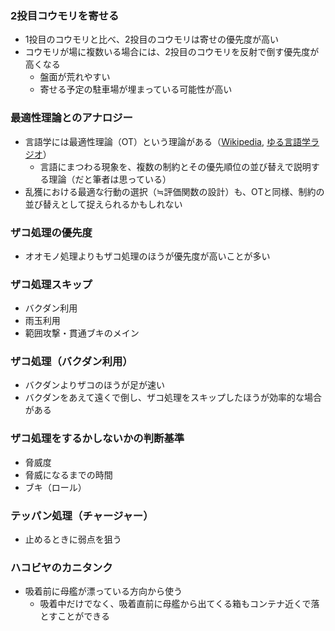 ### 2投目コウモリを寄せる

- 1投目のコウモリと比べ、2投目のコウモリは寄せの優先度が高い
- コウモリが場に複数いる場合には、2投目のコウモリを反射で倒す優先度が高くなる
  - 盤面が荒れやすい
  - 寄せる予定の駐車場が埋まっている可能性が高い

### 最適性理論とのアナロジー

- 言語学には最適性理論（OT）という理論がある（[Wikipedia](https://ja.wikipedia.org/wiki/%E6%9C%80%E9%81%A9%E6%80%A7%E7%90%86%E8%AB%96), [ゆる言語学ラジオ](https://youtu.be/EsyYaoSHXvQ?si=jpxKRK6kqld42qJh)）
  - 言語にまつわる現象を、複数の制約とその優先順位の並び替えで説明する理論（だと筆者は思っている）
- 乱獲における最適な行動の選択（≒評価関数の設計）も、OTと同様、制約の並び替えとして捉えられるかもしれない

### ザコ処理の優先度

- オオモノ処理よりもザコ処理のほうが優先度が高いことが多い

### ザコ処理スキップ

- バクダン利用
- 雨玉利用
- 範囲攻撃・貫通ブキのメイン

### ザコ処理（バクダン利用）

- バクダンよりザコのほうが足が速い
- バクダンをあえて遠くで倒し、ザコ処理をスキップしたほうが効率的な場合がある

### ザコ処理をするかしないかの判断基準

- 脅威度
- 脅威になるまでの時間
- ブキ（ロール）

### テッパン処理（チャージャー）

- 止めるときに弱点を狙う

### ハコビヤのカニタンク

- 吸着前に母艦が漂っている方向から使う
  - 吸着中だけでなく、吸着直前に母艦から出てくる箱もコンテナ近くで落とすことができる

